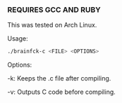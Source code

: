 ### REQUIRES GCC AND RUBY
This was tested on Arch Linux.

Usage:
```bash
./brainfck-c <FILE> <OPTIONS>
```
Options:


-k:  Keeps the .c file after compiling.

-v:  Outputs C code before compiling.
